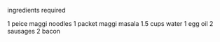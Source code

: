 ingredients required 

1 peice maggi noodles
1 packet maggi masala
1.5 cups water
1 egg
oil
2 sausages
2 bacon